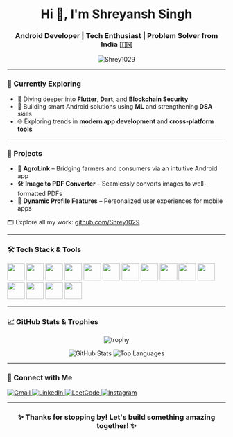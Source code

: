 <h1 align="center">Hi 👋, I'm Shreyansh Singh</h1>
<h3 align="center">Android Developer | Tech Enthusiast | Problem Solver from India 🇮🇳</h3>

<p align="center">
  <img src="https://komarev.com/ghpvc/?username=Shrey1029&label=Profile%20views&color=0e75b6&style=flat" alt="Shrey1029" />
</p>

---

### 🌱 Currently Exploring

- 🚀 Diving deeper into **Flutter**, **Dart**, and **Blockchain Security**  
- 🤖 Building smart Android solutions using **ML** and strengthening **DSA** skills  
- 🌐 Exploring trends in **modern app development** and **cross-platform tools**  

---

### 📌 Projects

- 📱 **AgroLink** – Bridging farmers and consumers via an intuitive Android app  
- 🛠️ **Image to PDF Converter** – Seamlessly converts images to well-formatted PDFs  
- 🔐 **Dynamic Profile Features** – Personalized user experiences for mobile apps  

🗂️ Explore all my work: [github.com/Shrey1029](https://github.com/Shrey1029)

---

### 🛠️ Tech Stack & Tools

<p align="left">
  <img src="https://cdn.jsdelivr.net/gh/devicons/devicon/icons/android/android-original-wordmark.svg" width="40" height="40"/>
  <img src="https://www.vectorlogo.zone/logos/flutterio/flutterio-icon.svg" width="40" height="40"/>
  <img src="https://www.vectorlogo.zone/logos/firebase/firebase-icon.svg" width="40" height="40"/>
  <img src="https://www.vectorlogo.zone/logos/kotlinlang/kotlinlang-icon.svg" width="40" height="40"/>
  <img src="https://cdn.jsdelivr.net/gh/devicons/devicon/icons/java/java-original.svg" width="40" height="40"/>
  <img src="https://www.vectorlogo.zone/logos/dartlang/dartlang-icon.svg" width="40" height="40"/>
  <img src="https://cdn.jsdelivr.net/gh/devicons/devicon/icons/python/python-original.svg" width="40" height="40"/>
  <img src="https://www.vectorlogo.zone/logos/sqlite/sqlite-icon.svg" width="40" height="40"/>
  <img src="https://cdn.jsdelivr.net/gh/devicons/devicon/icons/javascript/javascript-original.svg" width="40" height="40"/>
  <img src="https://cdn.jsdelivr.net/gh/devicons/devicon/icons/html5/html5-original.svg" width="40" height="40"/>
  <img src="https://cdn.jsdelivr.net/gh/devicons/devicon/icons/css3/css3-original.svg" width="40" height="40"/>
  <img src="https://upload.wikimedia.org/wikipedia/commons/a/ab/Power_BI_Logo.svg" width="40" height="40"/>
  <img src="https://www.tableau.com/sites/default/files/2021-01/tableau_logo_0.png" width="40" height="40"/>
  <img src="https://cdn.jsdelivr.net/gh/devicons/devicon/icons/amazonwebservices/amazonwebservices-original-wordmark.svg" width="40" height="40"/>
  <img src="https://cdn.jsdelivr.net/gh/devicons/devicon/icons/jupyter/jupyter-original-wordmark.svg" width="40" height="40"/>
</p>

---

### 📈 GitHub Stats & Trophies

<p align="center">
  <img src="https://github-profile-trophy.vercel.app/?username=Shrey1029&theme=onedark&title=Stars,Commits,Repositories,Followers,Issues&margin-w=15&margin-h=15" alt="trophy" />
</p>

<p align="center">
  <img src="https://github-readme-stats.vercel.app/api?username=Shrey1029&show_icons=true&theme=radical" alt="GitHub Stats" />
  <img src="https://github-readme-stats.vercel.app/api/top-langs/?username=Shrey1029&layout=compact&theme=radical" alt="Top Languages" />
</p>

---

### 🤝 Connect with Me

<p align="left">
  <a href="mailto:shreysingh1029@gmail.com" target="_blank">
    <img src="https://img.icons8.com/fluency/48/gmail-new.png" alt="Gmail"/>
  </a>
  <a href="https://www.linkedin.com/in/shreyansh-singh-a14482329/" target="_blank">
    <img src="https://img.icons8.com/fluency/48/linkedin.png" alt="LinkedIn"/>
  </a>
  <a href="https://leetcode.com/shreyansh_78/" target="_blank">
    <img src="https://img.icons8.com/external-tal-revivo-color-tal-revivo/48/external-level-up-your-coding-skills-and-quickly-land-a-job-logo-color-tal-revivo.png" alt="LeetCode"/>
  </a>
  <a href="https://instagram.com/s_h_r_e_y_a_n_s_h_0" target="_blank">
    <img src="https://img.icons8.com/fluency/48/instagram-new.png" alt="Instagram"/>
  </a>
</p>

---

<h3 align="center">✨ Thanks for stopping by! Let's build something amazing together! ✨</h3>
